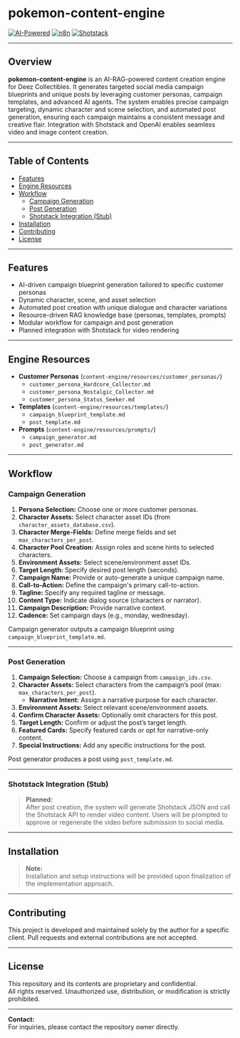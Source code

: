 # pokemon-content-engine

[![AI-Powered](https://img.shields.io/badge/AI-RAG-blue)](https://openai.com/)
[![n8n](https://img.shields.io/badge/Workflow-n8n-orange)](https://n8n.io/)
[![Shotstack](https://img.shields.io/badge/Video-Generation-yellow)](https://shotstack.io/)

---

## Overview

**pokemon-content-engine** is an AI-RAG-powered content creation engine for Deez Collectibles. It generates targeted social media campaign blueprints and unique posts by leveraging customer personas, campaign templates, and advanced AI agents. The system enables precise campaign targeting, dynamic character and scene selection, and automated post generation, ensuring each campaign maintains a consistent message and creative flair. Integration with Shotstack and OpenAI enables seamless video and image content creation.

---

## Table of Contents

- [Features](#features)
- [Engine Resources](#engine-resources)
- [Workflow](#workflow)
  - [Campaign Generation](#campaign-generation)
  - [Post Generation](#post-generation)
  - [Shotstack Integration (Stub)](#shotstack-integration-stub)
- [Installation](#installation)
- [Contributing](#contributing)
- [License](#license)

---

## Features

- AI-driven campaign blueprint generation tailored to specific customer personas
- Dynamic character, scene, and asset selection
- Automated post creation with unique dialogue and character variations
- Resource-driven RAG knowledge base (personas, templates, prompts)
- Modular workflow for campaign and post generation
- Planned integration with Shotstack for video rendering

---

## Engine Resources

- **Customer Personas** (`content-engine/resources/customer_personas/`)
  - `customer_persona_Hardcore_Collector.md`
  - `customer_persona_Nostalgic_Collector.md`
  - `customer_persona_Status_Seeker.md`
- **Templates** (`content-engine/resources/templates/`)
  - `campaign_blueprint_template.md`
  - `post_template.md`
- **Prompts** (`content-engine/resources/prompts/`)
  - `campaign_generator.md`
  - `post_generator.md`

---

## Workflow

### Campaign Generation

1. **Persona Selection:** Choose one or more customer personas.
2. **Character Assets:** Select character asset IDs (from `character_assets_database.csv`).
3. **Character Merge-Fields:** Define merge fields and set `max_characters_per_post`.
4. **Character Pool Creation:** Assign roles and scene hints to selected characters.
5. **Environment Assets:** Select scene/environment asset IDs.
6. **Target Length:** Specify desired post length (seconds).
7. **Campaign Name:** Provide or auto-generate a unique campaign name.
8. **Call-to-Action:** Define the campaign's primary call-to-action.
9. **Tagline:** Specify any required tagline or message.
10. **Content Type:** Indicate dialog source (characters or narrator).
11. **Campaign Description:** Provide narrative context.
12. **Cadence:** Set campaign days (e.g., monday, wednesday).

Campaign generator outputs a campaign blueprint using `campaign_blueprint_template.md`.

---

### Post Generation

1. **Campaign Selection:** Choose a campaign from `campaign_ids.csv`.
2. **Character Assets:** Select characters from the campaign’s pool (max: `max_characters_per_post`).
   - **Narrative Intent:** Assign a narrative purpose for each character.
3. **Environment Assets:** Select relevant scene/environment assets.
4. **Confirm Character Assets:** Optionally omit characters for this post.
5. **Target Length:** Confirm or adjust the post’s target length.
6. **Featured Cards:** Specify featured cards or opt for narrative-only content.
7. **Special Instructions:** Add any specific instructions for the post.

Post generator produces a post using `post_template.md`.

---

### Shotstack Integration (Stub)

> **Planned:**  
> After post creation, the system will generate Shotstack JSON and call the Shotstack API to render video content. Users will be prompted to approve or regenerate the video before submission to social media.

---

## Installation

> **Note:**  
> Installation and setup instructions will be provided upon finalization of the implementation approach.

---

## Contributing

This project is developed and maintained solely by the author for a specific client. Pull requests and external contributions are not accepted.

---

## License

This repository and its contents are proprietary and confidential.  
All rights reserved. Unauthorized use, distribution, or modification is strictly prohibited.

---

**Contact:**  
For inquiries, please contact the repository owner directly.
